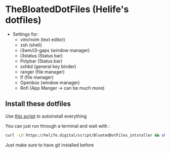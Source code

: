 # TheBloatedDotFiles (Helife's dotfiles)

- Settings for:
	- vim/nvim (text editor)
	- zsh (shell)
	- i3wm/i3-gaps (window manager)
    - i3status (Status bar)
    - Polybar (Status bar)
	- sxhkd (general key binder)
	- ranger (file manager)
	- lf (file manager)
    - Openbox (window manager)
    - Rofi (App Manger -> can be much more) 

## Install these dotfiles

Use [this script](https://helife.digital/script/BloatedDotFiles_intstaller.sh) to autoinstall everything

You can just run through a terminal and wait with :

```sh
curl -LO https://helife.digital/script/BloatedDotFiles_intstaller && sh BloatedDotFiles_intstaller.sh
```

Just make sure to have git installed before
